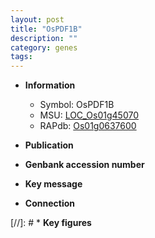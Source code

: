 ```yaml
---
layout: post
title: "OsPDF1B"
description: ""
category: genes
tags: 
---
```


* **Information**  
    + Symbol: OsPDF1B  
    + MSU: [LOC_Os01g45070](http://rice.uga.edu/cgi-bin/ORF_infopage.cgi?orf=LOC_Os01g45070)  
    + RAPdb: [Os01g0637600](http://rapdb.dna.affrc.go.jp/viewer/gbrowse_details/irgsp1?name=Os01g0637600)  

* **Publication**  

* **Genbank accession number**  

* **Key message**  

* **Connection**  

[//]: # * **Key figures**  


